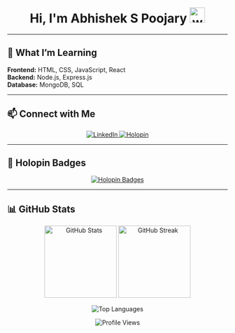 <h1 align="center">
  Hi, I'm Abhishek S Poojary 
  <img src="https://raw.githubusercontent.com/MartinHeinz/MartinHeinz/master/wave.gif" width="35px" alt="waving hand">
</h1>

---

## 🌱 What I’m Learning  
<p>
  <b>Frontend:</b> HTML, CSS, JavaScript, React <br>
  <b>Backend:</b> Node.js, Express.js <br>
  <b>Database:</b> MongoDB, SQL
</p>

---

## 📫 Connect with Me  
<p align="center">
  <a href="https://www.linkedin.com/in/abhishek-s-poojary-a8385a296/" target="_blank">
    <img src="https://img.shields.io/badge/LinkedIn-0A66C2?style=for-the-badge&logo=linkedin&logoColor=white" alt="LinkedIn"/>
  </a>
  <a href="https://holopin.io/@abhishekpoojary" target="_blank">
    <img src="https://img.shields.io/badge/Holopin-5CDB95?style=for-the-badge&logo=holopin&logoColor=white" alt="Holopin"/>
  </a>
</p>

---

## 🎨 Holopin Badges  
<p align="center">
  <a href="https://holopin.io/@abhishekpoojary">
    <img src="https://holopin.me/abhishekpoojary" alt="Holopin Badges"/>
  </a>
</p>

---

## 📊 GitHub Stats  
<p align="center">
  <img src="https://github-readme-stats.vercel.app/api?username=AbhishekPoojary&show_icons=true&theme=tokyonight" alt="GitHub Stats" height="165"/>
  <img src="https://streak-stats.demolab.com?user=AbhishekPoojary&theme=tokyonight" alt="GitHub Streak" height="165"/>
</p>

<p align="center">
  <img src="https://github-readme-stats.vercel.app/api/top-langs/?username=AbhishekPoojary&layout=compact&theme=tokyonight" alt="Top Languages"/>
</p>

<p align="center">
  <img src="https://komarev.com/ghpvc/?username=AbhishekPoojary&style=flat-square&color=blue" alt="Profile Views"/>
</p>
